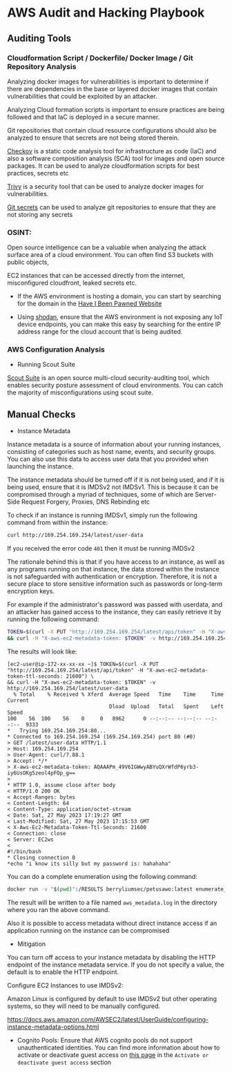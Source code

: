 # AWS Audit and Hacking Playbook

## Auditing Tools

### Cloudformation Script / Dockerfile/ Docker Image / Git Repository Analysis

Analyzing docker images for vulnerabilities is important to determine if there are dependencies in the base or layered docker images that contain
vulnerabilities that could be exploited by an attacker.

Analyzing Cloud formation scripts is important to ensure practices are being followed and that IaC is deployed in a secure manner.

Git repositories that contain cloud resource configurations should also be analyzed to ensure that secrets are not being stored therein. 

[Checkov](https://github.com/bridgecrewio/checkov) is a static code analysis tool for infrastructure as code (IaC) and also a software composition
analysis (SCA) tool for images and open source packages. It can be used to analyze cloudformation scripts for best practices, secrets etc

[Trivy](https://github.com/aquasecurity/trivy) is a security tool that can be used to analyze docker images for vulnerabilities. 

[Git secrets](https://github.com/awslabs/git-secrets) can be used to analyze git repositories to ensure that they are not storing any secrets

### OSINT:

Open source intelligence can be a valuable when analyzing the attack surface area of a cloud environment. You can often find S3 buckets with public objects,

EC2 instances that can be accessed directly from the internet, misconfigured cloudfront, leaked secrets etc.

- If the AWS environment is hosting a domain, you can start by searching for the domain in the [Have I Been Pawned Website](https://haveibeenpwned.com/DomainSearch)

- Using [shodan](https://www.shodan.io), ensure that the AWS environment is not exposing any IoT device endpoints, you can make this easy by searching for the entire IP address range for the cloud account that is being audited.

### AWS Configuration Analysis

- Running Scout Suite

[Scout Suite](https://github.com/nccgroup/ScoutSuite) is an open source multi-cloud security-auditing tool, which enables security posture assessment of cloud environments. 
You can catch the majority of misconfigurations using scout suite.


## Manual Checks

- Instance Metadata

Instance metadata is a source of information about your running instances, consisting of categories such as host name, events, and security groups. You can also use this data to access user data that you provided when launching the instance. 

The instance metadata should be turned off if it is not being used, and if it is being used, ensure that it is IMDSv2 not IMDSv1. This is because it can be compromised
through a myriad of techniques, some of which are Server-Side Request Forgery, Proxies, DNS Rebinding etc

To check if an instance is running IMDSv1, simply run the following command from within the instance:

```bash
curl http://169.254.169.254/latest/user-data
```

If you received the error code `401` then it must be running IMDSv2



The rationale behind this is that if you have access to an instance, as well as any programs running on that instance, the data stored within
the instance is not safeguarded with authentication or encryption. Therefore, it is not a secure place to store sensitive information such as 
passwords or long-term encryption keys.

For example if the administrator's password was passed with userdata, and an attacker has
gained access to the instance, they can easily retrieve it by running the following command:

```bash
TOKEN=$(curl -X PUT "http://169.254.169.254/latest/api/token" -H "X-aws-ec2-metadata-token-ttl-seconds: 21600") \
&& curl -H "X-aws-ec2-metadata-token: $TOKEN" -v http://169.254.169.254/latest/meta-data/
```

The results will look like:

```
[ec2-user@ip-172-xx-xx-xx ~]$ TOKEN=$(curl -X PUT "http://169.254.169.254/latest/api/token" -H "X-aws-ec2-metadata-token-ttl-seconds: 21600") \
&& curl -H "X-aws-ec2-metadata-token: $TOKEN" -v http://169.254.169.254/latest/user-data
  % Total    % Received % Xferd  Average Speed   Time    Time     Time  Current
                                 Dload  Upload   Total   Spent    Left  Speed
100    56  100    56    0     0   8962      0 --:--:-- --:--:-- --:--:--  9333
*   Trying 169.254.169.254:80...
* Connected to 169.254.169.254 (169.254.169.254) port 80 (#0)
> GET /latest/user-data HTTP/1.1
> Host: 169.254.169.254
> User-Agent: curl/7.88.1
> Accept: */*
> X-aws-ec2-metadata-token: AQAAAPm_49V6IGWwyABYuQXrWfdP6yrb3-iy6UsOKg5zeol4pFOp_g==
> 
* HTTP 1.0, assume close after body
< HTTP/1.0 200 OK
< Accept-Ranges: bytes
< Content-Length: 64
< Content-Type: application/octet-stream
< Date: Sat, 27 May 2023 17:19:27 GMT
< Last-Modified: Sat, 27 May 2023 17:15:53 GMT
< X-Aws-Ec2-Metadata-Token-Ttl-Seconds: 21600
< Connection: close
< Server: EC2ws
< 
#!/bin/bash
* Closing connection 0
*echo "i know its silly but my password is: hahahaha"
```

You can do a complete enumeration using the following command:

```bash
docker run -v "$(pwd)":/RESULTS berryliumsec/petusawo:latest enumerate_aws_meta_data
```

The result will be written to a file named `aws_metadata.log` in the directory where you ran the above command.

Also it is possible to access metadata without direct instance access if an application running on the instance can be compromised


- Mitigation

You can turn off access to your instance metadata by disabling the HTTP endpoint of the instance metadata service. If you do not 
specify a value, the default is to enable the HTTP endpoint.


Configure EC2 Instances to use IMDSv2:

Amazon Linux is configured by default to use IMDSv2 but other operating systems, so they will need to be
manually configured.

https://docs.aws.amazon.com/AWSEC2/latest/UserGuide/configuring-instance-metadata-options.html


 
- Cognito Pools: Ensure that AWS cognito pools do not support unauthenticated identities. You can find more information about how to
activate or deactivate guest access on [this page](https://docs.aws.amazon.com/cognito/latest/developerguide/identity-pools.html) in
the `Activate or deactivate guest access` section


